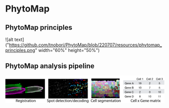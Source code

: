 # PhytoMap

## PhytoMap principles
![alt text]("https://github.com/tnobori/PhytoMap/blob/220707/resources/phytomap_principles.png" width="60%" height="50%")

## PhytoMap analysis pipeline
![alt text](https://github.com/tnobori/PhytoMap/blob/220707/resources/phytomap_analysis_fig.png)
